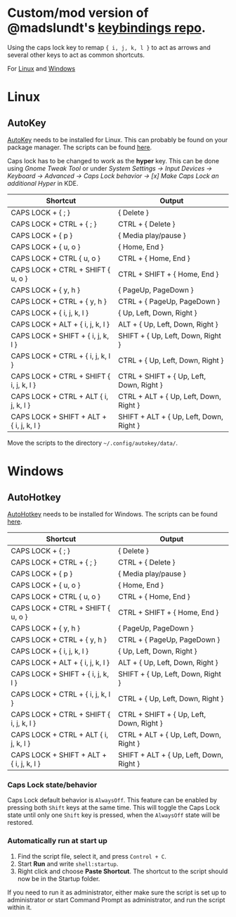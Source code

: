 # Custom/mod version of @madslundt's [keybindings repo](https://github.com/madslundt/keybindings).

Using the caps lock key to remap `{ i, j, k, l }`  to act as arrows and several other keys to act as common shortcuts.

For [Linux](#linux) and [Windows](#windows)

# Linux
## AutoKey
[AutoKey](https://github.com/autokey/autokey) needs to be installed for Linux. This can probably be found on your package manager. The scripts can be found [here](linux/autokey).

Caps lock has to be changed to work as the **hyper** key. This can be done using *Gnome Tweak Tool* or under *System Settings -> Input Devices -> Keyboard -> Advanced -> Caps Lock behavior -> [x] Make Caps Lock an additional Hyper* in KDE.

| Shortcut                                | Output                           |
| --------------------------------------- | -------------------------------- |
| CAPS LOCK + { ; }							  		  	| { Delete }						           |
| CAPS LOCK + CTRL + { ; }								| CTRL + { Delete }						     |
| CAPS LOCK + { p }									   		| { Media play/pause }				     |
| CAPS LOCK + { u, o }              			| { Home, End }            				 |
| CAPS LOCK + CTRL { u, o }        				| CTRL + { Home, End }             |
| CAPS LOCK + CTRL + SHIFT { u, o }       | CTRL + SHIFT + { Home, End }     |
| CAPS LOCK + { y, h }									  | { PageUp, PageDown }						 |
| CAPS LOCK + CTRL + { y, h }							| CTRL + { PageUp, PageDown }	     |
| CAPS LOCK + { i, j, k, l }        			| { Up, Left, Down, Right }				 |
| CAPS LOCK + ALT + { i, j, k, l }        | ALT + { Up, Left, Down, Right }  |
| CAPS LOCK + SHIFT + { i, j, k, l }      | SHIFT + { Up, Left, Down, Right }|
| CAPS LOCK + CTRL + { i, j, k, l }				| CTRL + { Up, Left, Down, Right } |
| CAPS LOCK + CTRL + SHIFT { i, j, k, l } | CTRL + SHIFT + { Up, Left, Down, Right } |
| CAPS LOCK + CTRL + ALT { i, j, k, l }   | CTRL + ALT + { Up, Left, Down, Right } |
| CAPS LOCK + SHIFT + ALT + { i, j, k, l }| SHIFT + ALT + { Up, Left, Down, Right }  |

Move the scripts to the directory `~/.config/autokey/data/`.


# Windows

## AutoHotkey
[AutoHotkey](https://autohotkey.com) needs to be installed for Windows. The scripts can be found [here](windows/autohotkey).

| Shortcut                                | Output                           |
| --------------------------------------- | -------------------------------- |
| CAPS LOCK + { ; }							  		  	| { Delete }						           |
| CAPS LOCK + CTRL + { ; }								| CTRL + { Delete }						     |
| CAPS LOCK + { p }												| { Media play/pause }				     |
| CAPS LOCK + { u, o }              			| { Home, End }            				 |
| CAPS LOCK + CTRL { u, o }        				| CTRL + { Home, End }             |
| CAPS LOCK + CTRL + SHIFT { u, o }       | CTRL + SHIFT + { Home, End } |
| CAPS LOCK + { y, h }									  | { PageUp, PageDown }						 |
| CAPS LOCK + CTRL + { y, h }							| CTRL + { PageUp, PageDown }	     |
| CAPS LOCK + { i, j, k, l }        			| { Up, Left, Down, Right }				 |
| CAPS LOCK + ALT + { i, j, k, l }        | ALT + { Up, Left, Down, Right }  |
| CAPS LOCK + SHIFT + { i, j, k, l }      | SHIFT + { Up, Left, Down, Right }|
| CAPS LOCK + CTRL + { i, j, k, l }				| CTRL + { Up, Left, Down, Right } |
| CAPS LOCK + CTRL + SHIFT { i, j, k, l } | CTRL + SHIFT + { Up, Left, Down, Right } |
| CAPS LOCK + CTRL + ALT { i, j, k, l }   | CTRL + ALT + { Up, Left, Down, Right } |
| CAPS LOCK + SHIFT + ALT + { i, j, k, l }| SHIFT + ALT + { Up, Left, Down, Right }  |

### Caps Lock state/behavior
Caps Lock default behavior is `AlwaysOff`. This feature can be enabled by pressing both `Shift` keys at the same time. This will toggle the Caps Lock state until only one `Shift` key is pressed, when the `AlwaysOff` state will be restored.


### Automatically run at start up
 1. Find the script file, select it, and press `Control + C`.
 2. Start **Run** and write `shell:startup`.
 3. Right click and choose **Paste Shortcut**. The shortcut to the script should now be in the Startup folder.

 If you need to run it as administrator, either make sure the script is set up to administrator or start Command Prompt as administrator, and run the script within it.
